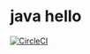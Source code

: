 java hello
==========

[![CircleCI](https://circleci.com/gh/lwhsu/java-hello.svg?style=svg)](https://circleci.com/gh/lwhsu/java-hello)
